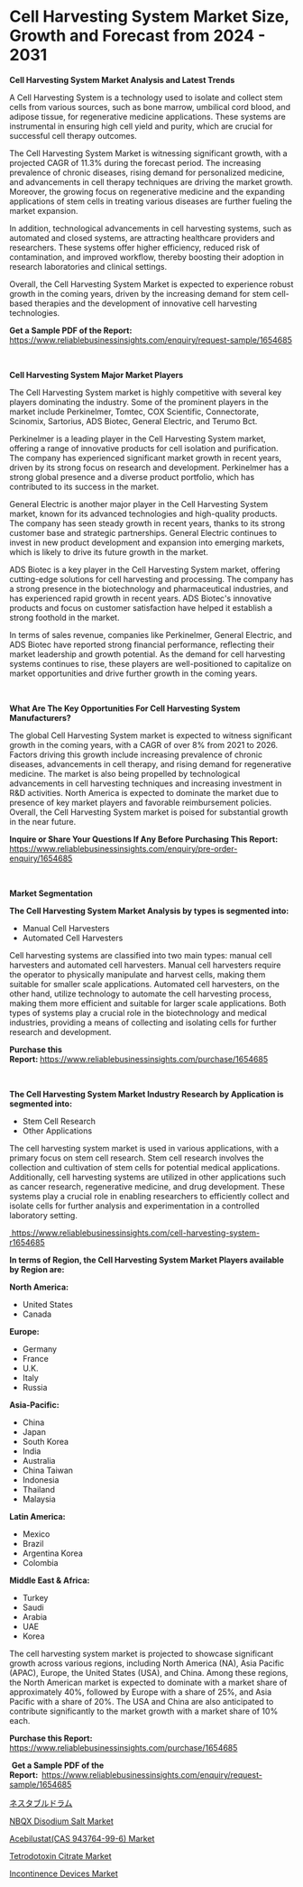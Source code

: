 <p><h1>Cell Harvesting System Market Size, Growth and Forecast from 2024 - 2031</h1></p><p><strong>Cell Harvesting System Market Analysis and Latest Trends</strong></p>
<p><p>A Cell Harvesting System is a technology used to isolate and collect stem cells from various sources, such as bone marrow, umbilical cord blood, and adipose tissue, for regenerative medicine applications. These systems are instrumental in ensuring high cell yield and purity, which are crucial for successful cell therapy outcomes.</p><p>The Cell Harvesting System Market is witnessing significant growth, with a projected CAGR of 11.3% during the forecast period. The increasing prevalence of chronic diseases, rising demand for personalized medicine, and advancements in cell therapy techniques are driving the market growth. Moreover, the growing focus on regenerative medicine and the expanding applications of stem cells in treating various diseases are further fueling the market expansion.</p><p>In addition, technological advancements in cell harvesting systems, such as automated and closed systems, are attracting healthcare providers and researchers. These systems offer higher efficiency, reduced risk of contamination, and improved workflow, thereby boosting their adoption in research laboratories and clinical settings.</p><p>Overall, the Cell Harvesting System Market is expected to experience robust growth in the coming years, driven by the increasing demand for stem cell-based therapies and the development of innovative cell harvesting technologies.</p></p>
<p><strong>Get a Sample PDF of the Report:&nbsp;</strong> <a href="https://www.reliablebusinessinsights.com/enquiry/request-sample/1654685">https://www.reliablebusinessinsights.com/enquiry/request-sample/1654685</a></p>
<p>&nbsp;</p>
<p><strong>Cell Harvesting System Major Market Players</strong></p>
<p><p>The Cell Harvesting System market is highly competitive with several key players dominating the industry. Some of the prominent players in the market include Perkinelmer, Tomtec, COX Scientific, Connectorate, Scinomix, Sartorius, ADS Biotec, General Electric, and Terumo Bct.</p><p>Perkinelmer is a leading player in the Cell Harvesting System market, offering a range of innovative products for cell isolation and purification. The company has experienced significant market growth in recent years, driven by its strong focus on research and development. Perkinelmer has a strong global presence and a diverse product portfolio, which has contributed to its success in the market.</p><p>General Electric is another major player in the Cell Harvesting System market, known for its advanced technologies and high-quality products. The company has seen steady growth in recent years, thanks to its strong customer base and strategic partnerships. General Electric continues to invest in new product development and expansion into emerging markets, which is likely to drive its future growth in the market.</p><p>ADS Biotec is a key player in the Cell Harvesting System market, offering cutting-edge solutions for cell harvesting and processing. The company has a strong presence in the biotechnology and pharmaceutical industries, and has experienced rapid growth in recent years. ADS Biotec's innovative products and focus on customer satisfaction have helped it establish a strong foothold in the market.</p><p>In terms of sales revenue, companies like Perkinelmer, General Electric, and ADS Biotec have reported strong financial performance, reflecting their market leadership and growth potential. As the demand for cell harvesting systems continues to rise, these players are well-positioned to capitalize on market opportunities and drive further growth in the coming years.</p></p>
<p>&nbsp;</p>
<p><strong>What Are The Key Opportunities For Cell Harvesting System Manufacturers?</strong></p>
<p><p>The global Cell Harvesting System market is expected to witness significant growth in the coming years, with a CAGR of over 8% from 2021 to 2026. Factors driving this growth include increasing prevalence of chronic diseases, advancements in cell therapy, and rising demand for regenerative medicine. The market is also being propelled by technological advancements in cell harvesting techniques and increasing investment in R&D activities. North America is expected to dominate the market due to presence of key market players and favorable reimbursement policies. Overall, the Cell Harvesting System market is poised for substantial growth in the near future.</p></p>
<p><strong>Inquire or Share Your Questions If Any Before Purchasing This Report:</strong> <a href="https://www.reliablebusinessinsights.com/enquiry/pre-order-enquiry/1654685">https://www.reliablebusinessinsights.com/enquiry/pre-order-enquiry/1654685</a></p>
<p>&nbsp;</p>
<p><strong>Market Segmentation</strong></p>
<p><strong>The Cell Harvesting System Market Analysis by types is segmented into:</strong></p>
<p><ul><li>Manual Cell Harvesters</li><li>Automated Cell Harvesters</li></ul></p>
<p><p>Cell harvesting systems are classified into two main types: manual cell harvesters and automated cell harvesters. Manual cell harvesters require the operator to physically manipulate and harvest cells, making them suitable for smaller scale applications. Automated cell harvesters, on the other hand, utilize technology to automate the cell harvesting process, making them more efficient and suitable for larger scale applications. Both types of systems play a crucial role in the biotechnology and medical industries, providing a means of collecting and isolating cells for further research and development.</p></p>
<p><strong>Purchase this Report:&nbsp;</strong><a href="https://www.reliablebusinessinsights.com/purchase/1654685">https://www.reliablebusinessinsights.com/purchase/1654685</a></p>
<p>&nbsp;</p>
<p><strong>The Cell Harvesting System Market Industry Research by Application is segmented into:</strong></p>
<p><ul><li>Stem Cell Research</li><li>Other Applications</li></ul></p>
<p><p>The cell harvesting system market is used in various applications, with a primary focus on stem cell research. Stem cell research involves the collection and cultivation of stem cells for potential medical applications. Additionally, cell harvesting systems are utilized in other applications such as cancer research, regenerative medicine, and drug development. These systems play a crucial role in enabling researchers to efficiently collect and isolate cells for further analysis and experimentation in a controlled laboratory setting.</p></p>
<p><a href="https://www.reliablebusinessinsights.com/cell-harvesting-system-r1654685">&nbsp;https://www.reliablebusinessinsights.com/cell-harvesting-system-r1654685</a></p>
<p><strong>In terms of Region, the Cell Harvesting System Market Players available by Region are:</strong></p>
<p>
    <p> <strong> North America: </strong>
        <ul>
            <li>United States</li>
            <li>Canada</li>
        </ul>
        </p> 
    <p> <strong> Europe: </strong>
        <ul>
            <li>Germany</li>
            <li>France</li>
            <li>U.K.</li>
            <li>Italy</li>
            <li>Russia</li>
        </ul>
        </p> 
    <p> <strong> Asia-Pacific: </strong>
        <ul>
            <li>China</li>
            <li>Japan</li>
            <li>South Korea</li>
            <li>India</li>
            <li>Australia</li>
            <li>China Taiwan</li>
            <li>Indonesia</li>
            <li>Thailand</li>
            <li>Malaysia</li>
        </ul>
        </p> 
    <p> <strong> Latin America: </strong>
        <ul>
            <li>Mexico</li>
            <li>Brazil</li>
            <li>Argentina Korea</li>
            <li>Colombia</li>
        </ul>
        </p> 
    <p> <strong> Middle East & Africa: </strong>
        <ul>
            <li>Turkey</li>
            <li>Saudi</li>
            <li>Arabia</li>
            <li>UAE</li>
            <li>Korea</li>
        </ul>
    </p>
    </p>
<p><p>The cell harvesting system market is projected to showcase significant growth across various regions, including North America (NA), Asia Pacific (APAC), Europe, the United States (USA), and China. Among these regions, the North American market is expected to dominate with a market share of approximately 40%, followed by Europe with a share of 25%, and Asia Pacific with a share of 20%. The USA and China are also anticipated to contribute significantly to the market growth with a market share of 10% each.</p></p>
<p><strong>Purchase this Report: </strong><a href="https://www.reliablebusinessinsights.com/purchase/1654685">https://www.reliablebusinessinsights.com/purchase/1654685</a></p>
<p>&nbsp;<strong>Get a Sample PDF of the Report:&nbsp;&nbsp;</strong><a href="https://www.reliablebusinessinsights.com/enquiry/request-sample/1654685">https://www.reliablebusinessinsights.com/enquiry/request-sample/1654685</a></p>
<p><strong></strong></p>
<p><p><a href="https://github.com/DanykaKilback/Market-Research-Report-List-1/blob/main/2435440171681.md">ネスタブルドラム</a></p><p><a href="https://github.com/derrinmiltonellis35gcl/Market-Research-Report-List-3/blob/main/nbqx-disodium-salt-market.md">NBQX Disodium Salt Market</a></p><p><a href="https://www.linkedin.com/pulse/acebilustatcas-943764-99-6-market-report-product-type-min-v6obf?trackingId=8QrxBun3PqaZ5R69xyAD2A%3D%3D">Acebilustat(CAS 943764-99-6) Market</a></p><p><a href="https://github.com/Chiragrp22/Market-Research-Report-List-5/blob/main/tetrodotoxin-citrate-market.md">Tetrodotoxin Citrate Market</a></p><p><a href="https://www.linkedin.com/pulse/global-incontinence-devices-market-product-type-application-edt9f?trackingId=BU%2Blcay44phD4NkDffc0ew%3D%3D">Incontinence Devices Market</a></p></p>